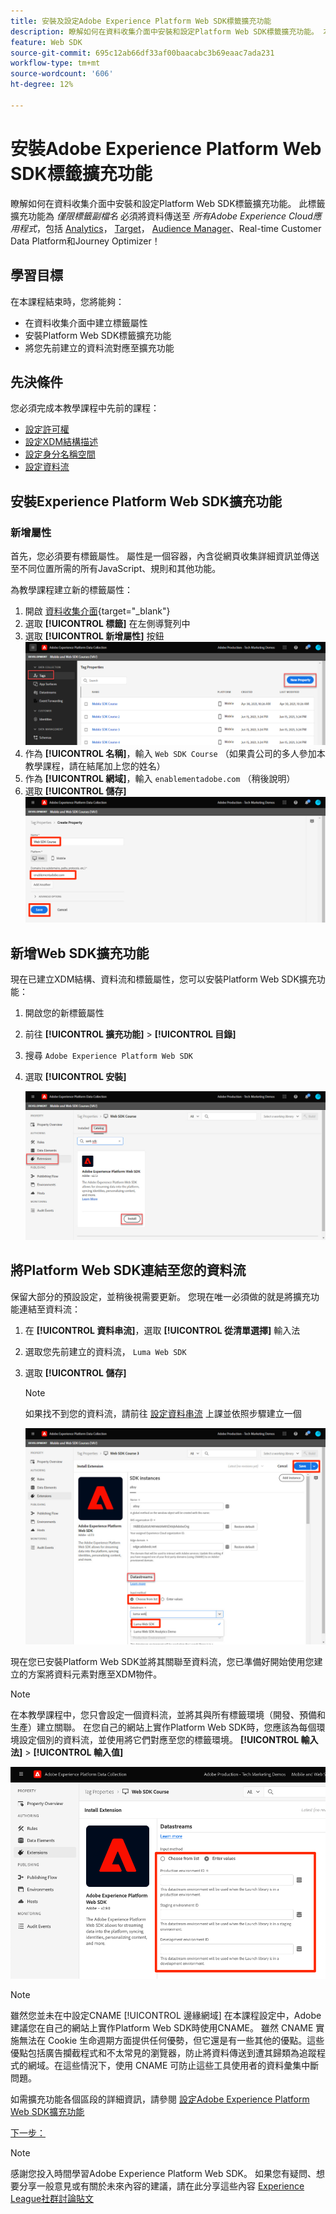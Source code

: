 ```yaml
---
title: 安裝及設定Adobe Experience Platform Web SDK標籤擴充功能
description: 瞭解如何在資料收集介面中安裝和設定Platform Web SDK標籤擴充功能。 本課程屬於「使用Web SDK實作Adobe Experience Cloud」教學課程的一部分。
feature: Web SDK
source-git-commit: 695c12ab66df33af00baacabc3b69eaac7ada231
workflow-type: tm+mt
source-wordcount: '606'
ht-degree: 12%

---
```


# 安裝Adobe Experience Platform Web SDK標籤擴充功能

瞭解如何在資料收集介面中安裝和設定Platform Web SDK標籤擴充功能。 此標籤擴充功能為 _僅限標籤副檔名_ 必須將資料傳送至 _所有Adobe Experience Cloud應用程式_，包括 [Analytics](setup-analytics.md)， [Target](setup-target.md)， [Audience Manager](setup-audience-manager.md)、Real-time Customer Data Platform和Journey Optimizer！

## 學習目標

在本課程結束時，您將能夠：

* 在資料收集介面中建立標籤屬性
* 安裝Platform Web SDK標籤擴充功能
* 將您先前建立的資料流對應至擴充功能

## 先決條件

您必須完成本教學課程中先前的課程：

* [設定許可權](configure-permissions.md)
* [設定XDM結構描述](configure-schemas.md)
* [設定身分名稱空間](configure-identities.md)
* [設定資料流](configure-datastream.md)

## 安裝Experience Platform Web SDK擴充功能

### 新增屬性

首先，您必須要有標籤屬性。 屬性是一個容器，內含從網頁收集詳細資訊並傳送至不同位置所需的所有JavaScript、規則和其他功能。

為教學課程建立新的標籤屬性：

1. 開啟 [資料收集介面](https://launch.adobe.com/tw/){target="_blank"}
1. 選取 **[!UICONTROL 標籤]** 在左側導覽列中
1. 選取 **[!UICONTROL 新增屬性]** 按鈕
   ![新增屬性](assets/websdk-property-addNewProperty.png)
1. 作為 **[!UICONTROL 名稱]**，輸入 `Web SDK Course` （如果貴公司的多人參加本教學課程，請在結尾加上您的姓名）
1. 作為 **[!UICONTROL 網域]**，輸入 `enablementadobe.com` （稍後說明）
1. 選取 **[!UICONTROL 儲存]**
   ![屬性詳細資料](assets/websdk-property-propertyDetails.png)

## 新增Web SDK擴充功能

現在已建立XDM結構、資料流和標籤屬性，您可以安裝Platform Web SDK擴充功能：

1. 開啟您的新標籤屬性
1. 前往 **[!UICONTROL 擴充功能]** > **[!UICONTROL 目錄]**
1. 搜尋 `Adobe Experience Platform Web SDK`
1. 選取 **[!UICONTROL 安裝]**

   ![安裝Web SDK擴充功能](assets/extension-platform-web-sdk.jpg)


## 將Platform Web SDK連結至您的資料流

保留大部分的預設設定，並稍後視需要更新。 您現在唯一必須做的就是將擴充功能連結至資料流：

1. 在 **[!UICONTROL 資料串流]**，選取 **[!UICONTROL 從清單選擇]** 輸入法
1. 選取您先前建立的資料流， `Luma Web SDK`
1. 選取 **[!UICONTROL 儲存]**
   >[!NOTE]
   >
   > 如果找不到您的資料流，請前往 [設定資料串流](configure-datastream.md) 上課並依照步驟建立一個

   ![資料流選擇](assets/extension-luma-web-sdk-datastream-extension.png)

現在您已安裝Platform Web SDK並將其關聯至資料流，您已準備好開始使用您建立的方案將資料元素對應至XDM物件。

>[!NOTE]
>
>在本教學課程中，您只會設定一個資料流，並將其與所有標籤環境（開發、預備和生產）建立關聯。 在您自己的網站上實作Platform Web SDK時，您應該為每個環境設定個別的資料流，並使用將它們對應至您的標籤環境。 **[!UICONTROL 輸入法]** > **[!UICONTROL 輸入值]**
>
>![資料流選擇](assets/extension-luma-web-sdk-datastream-extension-enterValues.png)

>[!NOTE]
>
>雖然您並未在中設定CNAME [!UICONTROL 邊緣網域] 在本課程設定中，Adobe建議您在自己的網站上實作Platform Web SDK時使用CNAME。 雖然 CNAME 實施無法在 Cookie 生命週期方面提供任何優勢，但它還是有一些其他的優點。這些優點包括廣告攔截程式和不太常見的瀏覽器，防止將資料傳送到遭其歸類為追蹤程式的網域。在這些情況下，使用 CNAME 可防止這些工具使用者的資料彙集中斷問題。

如需擴充功能各個區段的詳細資訊，請參閱 [設定Adobe Experience Platform Web SDK擴充功能](https://experienceleague.adobe.com/docs/experience-platform/edge/extension/web-sdk-extension-configuration.html?lang=zh-Hant)



[下一步： ](create-data-elements.md)

>[!NOTE]
>
>感謝您投入時間學習Adobe Experience Platform Web SDK。 如果您有疑問、想要分享一般意見或有關於未來內容的建議，請在此分享這些內容 [Experience League社群討論貼文](https://experienceleaguecommunities.adobe.com/t5/adobe-experience-platform-launch/tutorial-discussion-implement-adobe-experience-cloud-with-web/td-p/444996)
